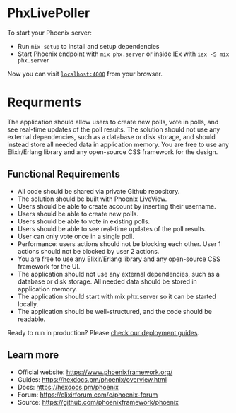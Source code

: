 # PhxLivePoller

To start your Phoenix server:

  * Run `mix setup` to install and setup dependencies
  * Start Phoenix endpoint with `mix phx.server` or inside IEx with `iex -S mix phx.server`

Now you can visit [`localhost:4000`](http://localhost:4000) from your browser.

# Requrments
The application should allow users to create new polls, vote in polls, and see real-time updates of the poll results.
The solution should not use any external dependencies, such as a database or disk storage, and should instead store all needed data in application memory. 
You are free to use any Elixir/Erlang library and any open-source CSS framework for the design.

## Functional Requirements

  *  All code should be shared via private Github repository.
  *  The solution should be built with Phoenix LiveView.
  *  Users should be able to create account by inserting their username.
  *  Users should be able to create new polls.
  *  Users should be able to vote in existing polls.
  *  Users should be able to see real-time updates of the poll results.
  *  User can only vote once in a single poll.
  *  Performance: users actions should not be blocking each other. User 1 actions should not be blocked by user 2 actions.
  *  You are free to use any Elixir/Erlang library and any open-source CSS framework for the UI.
  *  The application should not use any external dependencies, such as a database or disk storage. All needed data should be stored in application memory.
  *  The application should start with mix phx.server so it can be started locally.
  *  The application should be well-structured, and the code should be readable.


Ready to run in production? Please [check our deployment guides](https://hexdocs.pm/phoenix/deployment.html).

## Learn more

  * Official website: https://www.phoenixframework.org/
  * Guides: https://hexdocs.pm/phoenix/overview.html
  * Docs: https://hexdocs.pm/phoenix
  * Forum: https://elixirforum.com/c/phoenix-forum
  * Source: https://github.com/phoenixframework/phoenix
